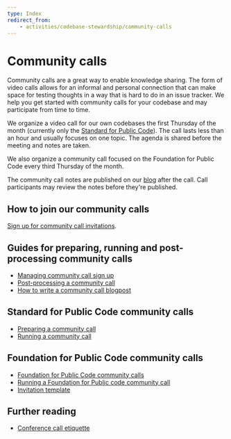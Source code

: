 ```yaml
---
type: Index
redirect_from:
    - activities/codebase-stewardship/community-calls
---
```


# Community calls

Community calls are a great way to enable knowledge sharing. The form of video calls allows for an informal and personal connection that can make space for testing thoughts in a way that is hard to do in an issue tracker. We help you get started with community calls for your codebase and may participate from time to time.

We organize a video call for our own codebases the first Thursday of the month (currently only the [Standard for Public Code](https://standard.publiccode.net)). The call lasts less than an hour and usually focuses on one topic. The agenda is shared before the meeting and notes are taken.

We also organize a community call focused on the Foundation for Public Code every third Thursday of the month.

The community call notes are published on our [blog](https://blog.publiccode.net) after the call. Call participants may review the notes before they're published.

## How to join our community calls

[Sign up for community call invitations](https://odoo.publiccode.net/survey/start/594b9243-c7e5-4bc1-8714-35137c971842).

## Guides for preparing, running and post-processing community calls

* [Managing community call sign up](../communication/sign-up.md)
* [Post-processing a community call](post-process-community-call.md)
* [How to write a community call blogpost](community-call-blogposts.md)

## Standard for Public Code community calls

* [Preparing a community call](../standard-maintenance/preparing-community-call.md)
* [Running a community call](../standard-maintenance/running-community-call.md)

## Foundation for Public Code community calls

* [Foundation for Public Code community calls](../communication/community-call.md)
* [Running a Foundation for Public code community call](../communication/running-community-call.md)
* [Invitation template](../communication/community-call-invite-template.md)

## Further reading

* [Conference call etiquette](../communication/conference-call-etiquette.md)
